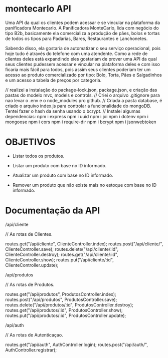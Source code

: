 # montecarlo API
Uma API da qual os clientes podem acessar e se vincular na plataforma da panificadora Montecarlo.
A Panificadora MonteCarlo, lida com negócio do tipo B2b, basicamente ela comercializa a produção de pães, bolos e tortas de todos os tipos para Padarias, Bares, Restaurantes e Lanchonetes.

Sabendo disso, ela gostaria de automatizar o seu serviço operacional, pois hoje tudo é através do telefone
com uma atendente. Como a rede de clientes deles está expandindo eles gostariam de prover uma API
da qual seus clientes pudessem acessar e vincular na plataforma deles e com isso ficaria mais fácil para todos,
pois assim seus clientes poderiam ter um acesso ao produto comercializado por tipo: Bolo, Torta, Pães e Salgadinhos 
e um acesso a tabela de preços por categoria.

// realizei a instalação do package-lock.json, package.json, e criação das pastas do modelo mvc, models e controls.
// Criei o arquivo .gitignore para nao levar o .env e o node_modules pro github.
// Criada a pasta database, é criado o arquivo index.js para controlar a funcionalidade do mongoDB. Tentei fazer o hash da senha usando o bcrypt.
// Instalei algumas dependencias:
npm i express
npm i uuid
npm i joi
npm i dotenv
npm i mongoose
npm i cors
npm i require-dir
npm i bcrypt
npm i jsonwebtoken

# OBJETIVOS

- Listar todos os produtos.

- Listar um produto com base no ID informado.

- Atualizar um produto com base no ID informado.

- Remover um  produto que não existe mais no estoque com base no ID informado.

# Documentação da API
/api/cliente

// As rotas de Clientes.

routes.get("/api/cliente", ClienteController.index);
routes.post("/api/cliente/", ClienteController.save);
routes.delete("/api/cliente/:id", ClienteController.destroy);
routes.get("/api/cliente/:id", ClienteController.show);
routes.put("/api/cliente/:id", ClienteController.update);

/api/produtos

// As rotas de Produtos.

routes.get("/api/produtos", ProdutosController.index);
routes.post("/api/produtos", ProdutosController.save);
routes.delete("/api/produtos/:id", ProdutosController.destroy);
routes.get("/api/produtos/:id", ProdutosController.show);
routes.put("/api/produtos/:id", ProdutosController.update);

/api/auth

// As rotas de Autenticaçao.

routes.get("/api/auth", AuthController.login);
routes.post("/api/auth/", AuthController.registrar);